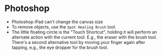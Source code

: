 # Photoshop

- Photoshop iPad can't change the canvas size
- To remove objects, use the `Spot Healing Brush` tool.
- The little floating circle is the "Touch Shortcut", holding it will perform an alternate action with the current tool. E.g., the eraser with the brush tool. There's a second alternative tool by moving your finger again after tapping, e.g., the eye dropper for the brush tool.
